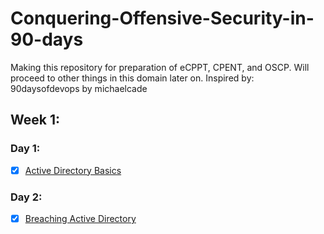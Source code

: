 # Conquering-Offensive-Security-in-90-days
Making this repository for preparation of eCPPT, CPENT, and OSCP. Will proceed to other things in this domain later on.
Inspired by: 90daysofdevops by michaelcade

## Week 1:
### Day 1:
- [x] [Active Directory Basics](https://tryhackme.com/module/hacking-active-directory)
### Day 2:
- [x] [Breaching Active Directory](https://tryhackme.com/module/hacking-active-directory)
